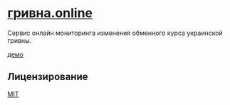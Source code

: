 # [гривна.online](https://гривна.online/)
Сервис онлайн мониторинга изменения обменного курса украинской гривны.

[демо](https://гривна.online/)

## Лицензирование
[MIT](./LICENSE) 
